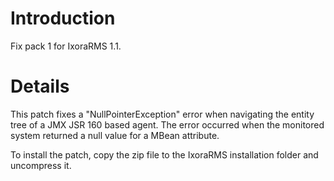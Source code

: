 # Introduction #

Fix pack 1 for IxoraRMS 1.1.


# Details #

This patch fixes a "NullPointerException" error when navigating the entity tree of a JMX JSR 160 based agent. The error occurred when the monitored system returned a null value for a  MBean attribute.

To install the patch, copy the zip file to the IxoraRMS installation folder and uncompress it.